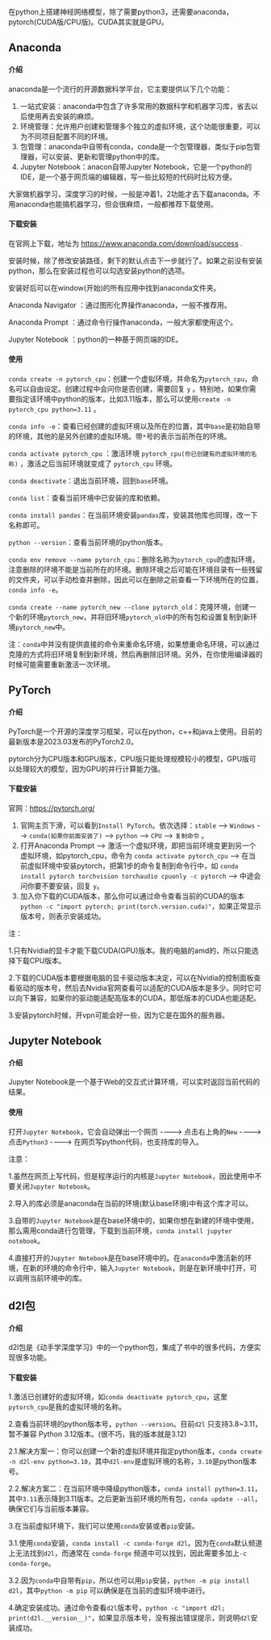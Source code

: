 在python上搭建神经网络模型，除了需要python3，还需要anaconda，pytorch(CUDA版/CPU版)。CUDA其实就是GPU。

## Anaconda

#### 介绍

anaconda是一个流行的开源数据科学平台，它主要提供以下几个功能：

1. 一站式安装：anaconda中包含了许多常用的数据科学和机器学习库，省去以后使用再去安装的麻烦。
2. 环境管理：允许用户创建和管理多个独立的虚拟环境，这个功能很重要，可以为不同项目配置不同的环境。
3. 包管理：anaconda中自带有conda，conda是一个包管理器，类似于pip包管理器，可以安装、更新和管理python中的库。
4. Jupyter Notebook：anacon自带Jupyter Notebook，它是一个python的IDE，是一个基于网页端的编辑器，写一些比较短的代码时比较方便。

大家做机器学习，深度学习的时候，一般是冲着1，2功能才去下载anaconda。不用anaconda也能搞机器学习，但会很麻烦，一般都推荐下载使用。



#### 下载安装

在官网上下载，地址为 https://www.anaconda.com/download/success .

安装时候，除了修改安装路径，剩下的默认点击下一步就行了。如果之前没有安装python，那么在安装过程也可以勾选安装python的选项。

安装好后可以在window(开始)的所有应用中找到anaconda文件夹。

Anaconda Navigator ：通过图形化界操作anaconda，一般不推荐用。

Anaconda Prompt ：通过命令行操作anaconda，一般大家都使用这个。

Jupyter Notebook ：python的一种基于网页端的IDE。



#### 使用

`conda create -n pytorch_cpu`：创建一个虚拟环境，并命名为`pytorch_cpu`，命名可以自由设定。创建过程中会问你是否创建，需要回复 `y` 。特别地，如果你需要指定该环境中python的版本，比如3.11版本，那么可以使用`create -n pytorch_cpu python=3.11` 。

`conda info -e`：查看已经创建的虚拟环境以及所在的位置，其中`base`是初始自带的环境，其他的是另外创建的虚拟环境。带`*`号的表示当前所在的环境。

`conda activate pytorch_cpu` ：激活环境 `pytorch_cpu(你已创建有的虚拟环境的名称)` ，激活之后当前环境就变成了 `pytorch_cpu` 环境。

`conda deactivate`：退出当前环境，回到`base`环境。

`conda list`：查看当前环境中已安装的库和依赖。

`conda install pandas`：在当前环境安装`pandas`库，安装其他库也同理，改一下名称即可。

`python --version`：查看当前环境的python版本。

`conda env remove --name pytorch_cpu`：删除名称为`pytorch_cpu`的虚拟环境，注意删除的环境不能是当前所在的环境。删除环境之后可能在环境目录有一些残留的文件夹，可以手动检查并删除，因此可以在删除之前查看一下环境所在的位置，`conda info -e`。

`conda create --name pytorch_new --clone pytorch_old`：克隆环境，创建一个新的环境`pytorch_new`，并将旧环境`pytorch_old`中的所有包和设置复制到新环境`pytorch_new`中。



注：`conda`中并没有提供直接的命令来重命名环境，如果想重命名环境，可以通过克隆的方式将旧环境复制到新环境，然后再删除旧环境。另外，在你使用编译器的时候可能需要重新激活一次环境。



## PyTorch

#### 介绍

PyTorch是一个开源的深度学习框架，可以在python，c++和java上使用。目前的最新版本是2023.03发布的PyTorch2.0。

pytorch分为CPU版本和GPU版本，CPU版只能处理规模较小的模型，GPU版可以处理较大的模型，因为GPU的并行计算能力强。



#### 下载安装

官网：https://pytorch.org/

1. 官网主页下滑，可以看到`Install PyTorch`。依次选择：`stable`  --> `Windows` --> `conda(如果你前面安装了)` --> `python` --> `CPU` --> `复制命令` 。
2. 打开Anaconda Prompt --> 激活一个虚拟环境，即把当前环境变更到另一个虚拟环境，如pytorch_cpu，命令为 `conda activate pytorch_cpu` --> 在当前虚拟环境中安装pytorch，把第1步的命令复制到命令行中，如 `conda install pytorch torchvision torchaudio cpuonly -c pytorch`  --> 中途会问你要不要安装，回复 `y`。
3. 加入你下载的CUDA版本，那么你可以通过命令查看当前的CUDA的版本`python -c "import pytorch; print(torch.version.cuda)"`，如果正常显示版本号，则表示安装成功。





注：

1.只有Nvidia的显卡才能下载CUDA(GPU)版本。我的电脑的amd的，所以只能选择下载CPU版本。

2.下载的CUDA版本要根据电脑的显卡驱动版本决定，可以在Nvidia的控制面板查看驱动的版本号，然后去Nvidia官网查看可以适配的CUDA版本是多少。同时它可以向下兼容，如果你的驱动能适配高版本的CUDA，那低版本的CUDA也能适配。

3.安装pytorch时候，开vpn可能会好一些，因为它是在国外的服务器。





## Jupyter Notebook

#### 介绍

Jupyter Notebook是一个基于Web的交互式计算环境，可以实时返回当前代码的结果。



#### 使用

打开`Jupyter Notebook`，它会自动弹出一个网页 ----> 点击右上角的`New` ----> 点击`Python3` ----> 在网页写python代码，也支持库的导入。

注意：

1.虽然在网页上写代码，但是程序运行的内核是`Jupyter Notebook`，因此使用中不要关闭`Jupyter Notebook`。

2.导入的库必须是anaconda在当前的环境(默认base环境)中有这个库才可以。

3.自带的`Jupyter Notebook`是在base环境中的，如果你想在新建的环境中使用，那么需用conda进行包管理，下载到当前环境，`conda install jupyter notebook`。

4.直接打开的`Jupyter Notebook`是在base环境中的。在`anaconda`中激活新的环境，在新的环境的命令行中，输入`Jupyter Notebook`，则是在新环境中打开，可以调用当前环境中的库。





## d2l包

#### 介绍

d2l包是《动手学深度学习》中的一个python包，集成了书中的很多代码，方便实现很多功能。



#### 下载安装

1.激活已创建好的虚拟环境，如`conda deactivate pytorch_cpu`，这里`pytorch_cpu`是我的虚拟环境的名称。

2.查看当前环境的python版本号，`python --version`。目前`d2l` 只支持3.8~3.11，暂不兼容 Python 3.12版本。(很不巧，我的版本就是3.12)

2.1.解决方案一：你可以创建一个新的虚拟环境并指定python版本，`conda create -n d2l-env python=3.10`，其中`d2l-env`是虚拟环境的名称，`3.10`是python版本号。

2.2.解决方案二：在当前环境中降级python版本，`conda install python=3.11`，其中`3.11`表示降到3.11版本。之后更新当前环境的所有包，`conda update --all`，确保它们与当前版本兼容。

3.在当前虚拟环境下，我们可以使用`conda`安装或者`pip`安装。

3.1.使用`conda`安装，`conda install -c conda-forge d2l`。因为在`conda`默认频道上无法找到`d2l`，而通常在 `conda-forge` 频道中可以找到，因此需要多加上`-c conda-forge`。

3.2.因为`conda`中自带有`pip`，所以也可以用`pip`安装，`python -m pip install d2l`，其中`python -m pip` 可以确保是在当前的虚拟环境中进行。

4.确定安装成功。通过命令查看`d2l`版本号，`python -c "import d2l; print(d2l.__version__)"`，如果显示版本号，没有报出错误提示，则说明`d2l`安装成功。





